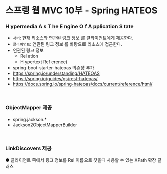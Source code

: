 스프렝 웹 MVC 10부 - Spring HATEOS
===

### **H** ypermedia **A** s **T** he **E** ngine **O** f **A** pplication **S** tate
+ `서버`: 현재 리소스와 연관된 링크 정보 를 클라이언트에게 제공한다.
+ `클라이언트`: 연관된 링크 정보 를 바탕으로 리소스에 접근한다.
+ 연관된 링크 정보
  - Rel ation
  - H ypertext Ref erence)
+ spring-boot-starter-hateoas 의존성 추가
+ https://spring.io/understanding/HATEOAS
+ https://spring.io/guides/gs/rest-hateoas/
+ https://docs.spring.io/spring-hateoas/docs/current/reference/html/

<br/>

### ObjectMapper 제공
+ spring.jackson.*
+ Jackson2ObjectMapperBuilder

<br/>

### LinkDiscovers 제공
● 클라이언트 쪽에서 링크 정보를 Rel 이름으로 찾을때 사용할 수 있는 XPath 확장
클래스


